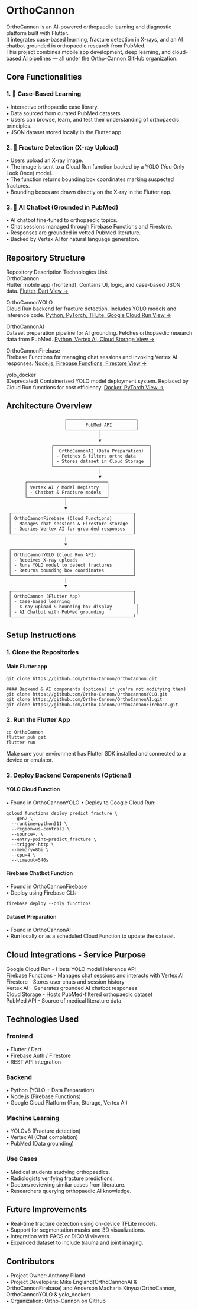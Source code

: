 # OrthoCannon
OrthoCannon is an AI-powered orthopaedic learning and diagnostic platform built with Flutter.<br>
It integrates case-based learning, fracture detection in X-rays, and an AI chatbot grounded in orthopaedic research from PubMed.<br>
This project combines mobile app development, deep learning, and cloud-based AI pipelines — all under the Ortho-Cannon GitHub organization.<br>
 
## Core Functionalities
### 1. 🧠 Case-Based Learning
•	Interactive orthopaedic case library.<br>
•	Data sourced from curated PubMed datasets.<br>
•	Users can browse, learn, and test their understanding of orthopaedic principles.<br>
•	JSON dataset stored locally in the Flutter app.<br>
### 2. 🩻 Fracture Detection (X-ray Upload)
•	Users upload an X-ray image.<br>
•	The image is sent to a Cloud Run function backed by a YOLO (You Only Look Once) model.<br>
•	The function returns bounding box coordinates marking suspected fractures.<br>
•	Bounding boxes are drawn directly on the X-ray in the Flutter app.<br>
### 3. 💬 AI Chatbot (Grounded in PubMed)
•	AI chatbot fine-tuned to orthopaedic topics.<br>
•	Chat sessions managed through Firebase Functions and Firestore.<br>
•	Responses are grounded in vetted PubMed literature.<br>
•	Backed by Vertex AI for natural language generation.<br>
 
## Repository Structure
Repository	Description	Technologies	Link<br>
OrthoCannon<br>
Flutter mobile app (frontend). Contains UI, logic, and case-based JSON data.	[Flutter, Dart	View →](https://github.com/Ortho-Cannon/OrthoCannon)<br>

OrthoCannonYOLO<br>
Cloud Run backend for fracture detection. Includes YOLO models and inference code.	[Python, PyTorch, TFLite, Google Cloud Run	View →](https://github.com/Ortho-Cannon/OrthoCannonYOLO)<br>

OrthoCannonAI<br>
Dataset preparation pipeline for AI grounding. Fetches orthopaedic research data from PubMed.	[Python, Vertex AI, Cloud Storage	View →](https://github.com/Ortho-Cannon/OrthoCannonAI)<br>

OrthoCannonFirebase<br>
Firebase Functions for managing chat sessions and invoking Vertex AI responses.	[Node.js, Firebase Functions, Firestore	View →](https://github.com/Ortho-Cannon/OrthoCannonFirebase)<br>

yolo_docker<br>
(Deprecated) Containerized YOLO model deployment system. Replaced by Cloud Run functions for cost efficiency.	[Docker, PyTorch	View →](https://github.com/Ortho-Cannon/yolo_docker)<br>

 
## Architecture Overview
                          ┌──────────────────────────┐
                          │       PubMed API         │
                          └────────────┬─────────────┘
                                       │
                                       ▼
                     ┌────────────────────────────────────┐
                     │  OrthoCannonAI (Data Preparation)  │
                     │ - Fetches & filters ortho data     │
                     │ - Stores dataset in Cloud Storage  │
                     └────────────────────────────────────┘
                                       │
                                       ▼
           ┌──────────────────────────────┐
           │ Vertex AI / Model Registry   │
           │ - Chatbot & Fracture models  │
           └──────────────┬───────────────┘
                          │
                          ▼
     ┌──────────────────────────────────────────────┐
     │ OrthoCannonFirebase (Cloud Functions)        │
     │ - Manages chat sessions & Firestore storage  │
     │ - Queries Vertex AI for grounded responses   │
     └──────────────────────────────────────────────┘
                          │
                          ▼
     ┌──────────────────────────────────────────────┐
     │ OrthoCannonYOLO (Cloud Run API)              │
     │ - Receives X-ray uploads                     │
     │ - Runs YOLO model to detect fractures        │
     │ - Returns bounding box coordinates           │
     └──────────────────────────────────────────────┘
                          │
                          ▼
     ┌──────────────────────────────────────────────┐
     │ OrthoCannon (Flutter App)                    │
     │ - Case-based learning                        │
     │ - X-ray upload & bounding box display         │
     │ - AI Chatbot with PubMed grounding            │
     └──────────────────────────────────────────────┘
 
## Setup Instructions
### 1. Clone the Repositories
#### Main Flutter app
```
git clone https://github.com/Ortho-Cannon/OrthoCannon.git

#### Backend & AI components (optional if you're not modifying them)
git clone https://github.com/Ortho-Cannon/OrthocannonYOLO.git
git clone https://github.com/Ortho-Cannon/OrthoCannonAI.git
git clone https://github.com/Ortho-Cannon/OrthoCannonFirebase.git
```
 
### 2. Run the Flutter App
```
cd OrthoCannon
flutter pub get
flutter run
```
Make sure your environment has Flutter SDK installed and connected to a device or emulator.
 
### 3. Deploy Backend Components (Optional)
#### YOLO Cloud Function
•	Found in OrthoCannonYOLO
•	Deploy to Google Cloud Run:
```
gcloud functions deploy predict_fracture \
  --gen2 \
  --runtime=python311 \
  --region=us-central1 \
  --source=. \
  --entry-point=predict_fracture \
  --trigger-http \
  --memory=8Gi \
  --cpu=4 \
  --timeout=540s
```
 #### Firebase Chatbot Function
•	Found in OrthoCannonFirebase<br>
•	Deploy using Firebase CLI:<br>
```
firebase deploy --only functions
```
#### Dataset Preparation
•	Found in OrthoCannonAI<br>
•	Run locally or as a scheduled Cloud Function to update the dataset.<br>
 
## Cloud Integrations - Service	Purpose
Google Cloud Run	- Hosts YOLO model inference API<br>
Firebase Functions - 	Manages chat sessions and interacts with Vertex AI<br>
Firestore -	Stores user chats and session history<br>
Vertex AI -	Generates grounded AI chatbot responses<br>
Cloud Storage	- Hosts PubMed-filtered orthopaedic dataset<br>
PubMed API	- Source of medical literature data<br>
 
## Technologies Used
### Frontend
•	Flutter / Dart<br>
•	Firebase Auth / Firestore<br>
•	REST API integration<br>
### Backend
•	Python (YOLO + Data Preparation)<br>
•	Node.js (Firebase Functions)<br>
•	Google Cloud Platform (Run, Storage, Vertex AI)<br>
### Machine Learning
•	YOLOv8 (Fracture detection)<br>
•	Vertex AI (Chat completion)<br>
•	PubMed (Data grounding)<br>
 
### Use Cases
•	Medical students studying orthopaedics.<br>
•	Radiologists verifying fracture predictions.<br>
•	Doctors reviewing similar cases from literature.<br>
•	Researchers querying orthopaedic AI knowledge.<br>
 
## Future Improvements
•	Real-time fracture detection using on-device TFLite models.<br>
•	Support for segmentation masks and 3D visualizations.<br>
•	Integration with PACS or DICOM viewers.<br>
•	Expanded dataset to include trauma and joint imaging.<br>
## Contributors
•	Project Owner: Anthony Piland<br>
•	Project Developers: Mike England(OrthoCannonAI & OrthoCannonFirebase) and Anderson Macharia Kinyua(OrthoCannon, OrthoCannonYOLO & yolo_docker)<br>
•	Organization: Ortho-Cannon on GitHub<br>

